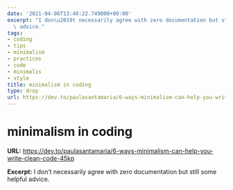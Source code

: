 ```yaml
---
date: '2021-04-06T13:40:22.749000+00:00'
excerpt: "I don\u2019t necessarily agree with zero documentation but still some helpful\
  \ advice."
tags:
- coding
- tips
- minimalism
- practices
- code
- minimalis
- style
title: minimalism in coding
type: drop
url: https://dev.to/paulasantamaria/6-ways-minimalism-can-help-you-write-clean-code-45kp
---
```


# minimalism in coding

**URL:** https://dev.to/paulasantamaria/6-ways-minimalism-can-help-you-write-clean-code-45kp

**Excerpt:** I don’t necessarily agree with zero documentation but still some helpful advice.
